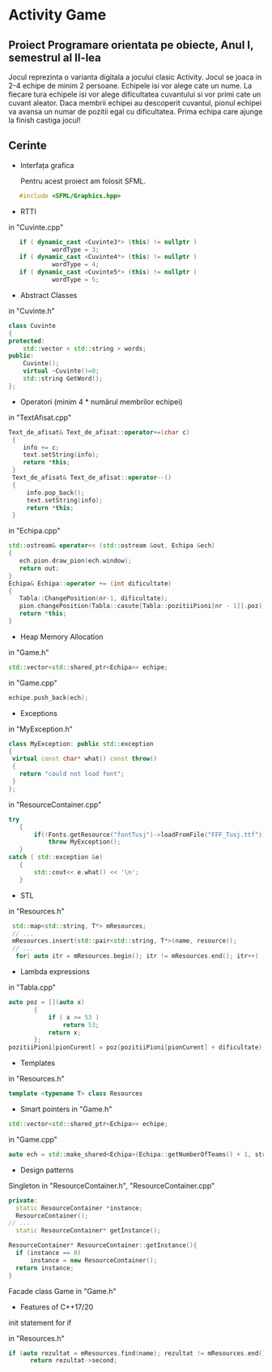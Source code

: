 # Activity Game
## Proiect Programare orientata pe obiecte, Anul I, semestrul al II-lea

Jocul reprezinta o varianta digitala a jocului clasic Activity. Jocul se joaca in 2-4 echipe de minim 2 persoane. Echipele isi vor alege cate un nume. La fiecare tura echipele isi vor alege dificultatea cuvantului si vor primi cate un cuvant aleator. Daca membrii echipei au descoperit cuvantul, pionul echipei va avansa un numar de pozitii egal cu dificultatea. Prima echipa care ajunge la finish castiga jocul!

## Cerinte

* Interfața grafica 
   
   Pentru acest proiect am folosit SFML.
   
```cpp
   #include <SFML/Graphics.hpp>
```

* RTTI 

in "Cuvinte.cpp"
```cpp
   if ( dynamic_cast <Cuvinte3*> (this) != nullptr )
            wordType = 3;
   if ( dynamic_cast <Cuvinte4*> (this) != nullptr )
            wordType = 4;
   if ( dynamic_cast <Cuvinte5*> (this) != nullptr )
            wordType = 5;
```

* Abstract Classes 

in "Cuvinte.h"
```cpp
class Cuvinte
{
protected:
    std::vector < std::string > words;
public:
    Cuvinte();
    virtual ~Cuvinte()=0;
    std::string GetWord();
};
```

* Operatori (minim 4 * numărul membrilor echipei)

in "TextAfisat.cpp"
```cpp
Text_de_afisat& Text_de_afisat::operator+=(char c)
 {
    info += c;
    text.setString(info);
    return *this;
 }
 Text_de_afisat& Text_de_afisat::operator--()
 {
     info.pop_back();
     text.setString(info);
     return *this;
 }
 ```
 in "Echipa.cpp"
 ```cpp
 std::ostream& operator<< (std::ostream &out, Echipa &ech)
{
    ech.pion.draw_pion(ech.window);
    return out;
}
Echipa& Echipa::operator += (int dificultate)
 {
    Tabla::ChangePosition(nr-1, dificultate);
    pion.changePosition(Tabla::casute[Tabla::pozitiiPioni[nr - 1]].poz);
    return *this;
 }
  ```

* Heap Memory Allocation

in "Game.h"
```cpp
std::vector<std::shared_ptr<Echipa>> echipe;
  ```
 in "Game.cpp"
 ```cpp
echipe.push_back(ech);
  ```
 * Exceptions
 
 in "MyException.h"
 ```cpp
 class MyException: public std::exception
{
  virtual const char* what() const throw()
  {
    return "could not load font";
  }
};
```
in "ResourceContainer.cpp"
 ```cpp
try
    {
        if(!Fonts.getResource("fontTusj")->loadFromFile("FFF_Tusj.ttf"))
            throw MyException();
    }
catch ( std::exception &e)
    {
        std::cout<< e.what() << '\n';
    }
```

* STL

in "Resources.h"
 ```cpp
  std::map<std::string, T*> mResources;
  // ...
  mResources.insert(std::pair<std::string, T*>(name, resource));
  // ...
   for( auto itr = mResources.begin(); itr != mResources.end(); itr++)
 ```
 
 * Lambda expressions
 
 in "Tabla.cpp"
 ```cpp
 auto poz = [](auto x)
        {
            if ( x >= 53 )
                return 53;
            return x;
        };
 pozitiiPioni[pionCurent] = poz(pozitiiPioni[pionCurent] + dificultate);
  ```
  
  * Templates
  
  in  "Resources.h"
  ```cpp
  template <typename T> class Resources
   ```
   
   * Smart pointers 
  in "Game.h"
  ```cpp
  std::vector<std::shared_ptr<Echipa>> echipe;
  ```
  in "Game.cpp"
  ```cpp
  auto ech = std::make_shared<Echipa>(Echipa::getNumberOfTeams() + 1, strNume, window);
  ```
  
  * Design patterns 
  
  Singleton in "ResourceContainer.h", "ResourceContainer.cpp"
  ```cpp
  private:
    static ResourceContainer *instance;
    ResourceContainer();
// ...
    static ResourceContainer* getInstance();
  ```
  ```cpp
  ResourceContainer* ResourceContainer::getInstance(){
    if (instance == 0)
        instance = new ResourceContainer();
    return instance;
  }
  ```
  
  Facade
  class Game in "Game.h"
  
  * Features of C++17/20
  
  init statement for if
  
  in "Resources.h"
  ```cpp
  if (auto rezultat = mResources.find(name); rezultat != mResources.end())
        return rezultat->second;
   ```
